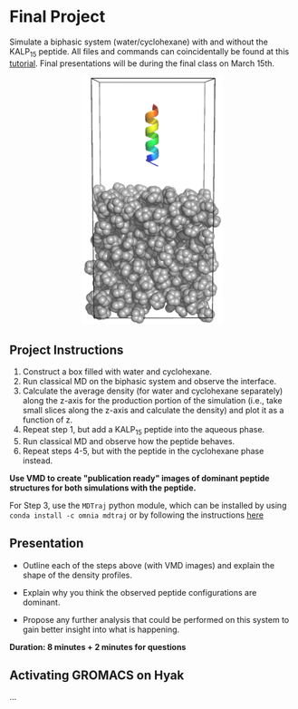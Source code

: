 # Final Project

Simulate a biphasic system (water/cyclohexane) with and without the
KALP<sub>15</sub> peptide. All files and commands can coincidentally be found at
 this [tutorial](http://www.mdtutorials.com/gmx/biphasic/index.html). Final
 presentations will be during the final class on March 15th.

<p align="center">
  <img src="peptide_chx.png" width="250">
</p>

## Project Instructions
1. Construct a box filled with water and cyclohexane.
2. Run classical MD on the biphasic system and observe the interface.
3. Calculate the average density (for water and cyclohexane separately) along
the z-axis for the production portion of the simulation (i.e., take small slices
 along the z-axis and calculate the density) and plot it as a function of z.
4. Repeat step 1, but add a KALP<sub>15</sub> peptide into the aqueous phase.
5. Run classical MD and observe how the peptide behaves.
6. Repeat steps 4-5, but with the peptide in the cyclohexane phase instead.

**Use VMD to create "publication ready" images of dominant peptide structures for
both simulations with the peptide.**

For Step 3, use the `MDTraj` python module, which can be installed by using
`conda install -c omnia mdtraj` or by following the instructions
[here](http://mdtraj.org/latest/installation.html)

## Presentation
- Outline each of the steps above (with VMD images) and explain the shape of the density profiles.

- Explain why you think the observed peptide configurations are dominant.

- Propose any further analysis that could be performed on this system to gain better insight into what is happening.

 **Duration: 8 minutes + 2 minutes for questions**

 ## Activating GROMACS on Hyak
 ...
